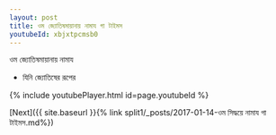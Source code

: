 ```yaml
---
layout: post
title: ওম জ্যোতিষমায়ানায় নামায গা টাইমস
youtubeId: xbjxtpcmsb0
---
```

 
 
 ওম জ্যোতিষমায়ানায় নামায  
 
 -  যিনি জ্যোতিষের রূপের 
 
  
 
  
 
 
 
 
 
 


{% include youtubePlayer.html id=page.youtubeId %}
 
[Next]({{ site.baseurl }}{% link  split1/_posts/2017-01-14-ওম সিদ্ধয়ে নামায গা টাইমস.md%})
 
